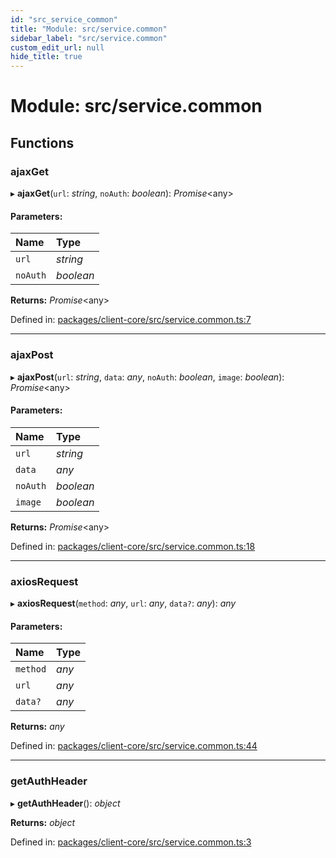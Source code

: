 ```yaml
---
id: "src_service_common"
title: "Module: src/service.common"
sidebar_label: "src/service.common"
custom_edit_url: null
hide_title: true
---
```


# Module: src/service.common

## Functions

### ajaxGet

▸ **ajaxGet**(`url`: *string*, `noAuth`: *boolean*): *Promise*<any\>

#### Parameters:

Name | Type |
:------ | :------ |
`url` | *string* |
`noAuth` | *boolean* |

**Returns:** *Promise*<any\>

Defined in: [packages/client-core/src/service.common.ts:7](https://github.com/xr3ngine/xr3ngine/blob/65dfcf39a/packages/client-core/src/service.common.ts#L7)

___

### ajaxPost

▸ **ajaxPost**(`url`: *string*, `data`: *any*, `noAuth`: *boolean*, `image`: *boolean*): *Promise*<any\>

#### Parameters:

Name | Type |
:------ | :------ |
`url` | *string* |
`data` | *any* |
`noAuth` | *boolean* |
`image` | *boolean* |

**Returns:** *Promise*<any\>

Defined in: [packages/client-core/src/service.common.ts:18](https://github.com/xr3ngine/xr3ngine/blob/65dfcf39a/packages/client-core/src/service.common.ts#L18)

___

### axiosRequest

▸ **axiosRequest**(`method`: *any*, `url`: *any*, `data?`: *any*): *any*

#### Parameters:

Name | Type |
:------ | :------ |
`method` | *any* |
`url` | *any* |
`data?` | *any* |

**Returns:** *any*

Defined in: [packages/client-core/src/service.common.ts:44](https://github.com/xr3ngine/xr3ngine/blob/65dfcf39a/packages/client-core/src/service.common.ts#L44)

___

### getAuthHeader

▸ **getAuthHeader**(): *object*

**Returns:** *object*

Defined in: [packages/client-core/src/service.common.ts:3](https://github.com/xr3ngine/xr3ngine/blob/65dfcf39a/packages/client-core/src/service.common.ts#L3)
